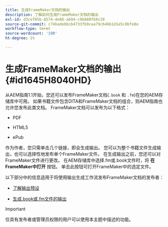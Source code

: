 ```yaml
---
title: 生成FrameMaker文档的输出
description: 了解如何生成FrameMaker文档的输出
exl-id: d3cef05b-8574-4e86-ab94-c9b880fb9c29
source-git-commit: c74badebbcb4733fb9caa79c646b1d1e5c8bfe8e
workflow-type: tm+mt
source-wordcount: '190'
ht-degree: 1%

---
```


# 生成FrameMaker文档的输出 {#id1645H8040HD}

从AEM指南1.1开始，您还可以发布FrameMaker文档\(`.book` 和 `.fm`\)在您的AEM存储库中可用。 如果书籍文件包含DITA和FrameMaker文档的组合，则AEM指南也允许您发布此类文档。 FrameMaker文档可以发布为以下格式：

- PDF

- HTML5

- ePub


作为作者，您只需单击几个链接，即会生成输出。 您可以为整个书籍文件生成输出，也可以选择性地发布单个FrameMaker文件。 在生成输出之前，您还可以对FrameMaker文件进行更改。 在AEM存储库中选择.fm或.book文件时，将 **在FrameMaker中打开** 按钮。 单击此按钮可打开FrameMaker中的选定文件。

以下部分中的信息适用于将使用输出生成工作流发布FrameMaker文档的发布者：

- [了解输出预设](fm-output-understand-presets.md#)

- [生成.book或.fm文件的输出](fm-output-generate.md#)

>[!IMPORTANT]
>
> 仅具有发布者或管理员权限的用户可以使用本主题中描述的功能。

